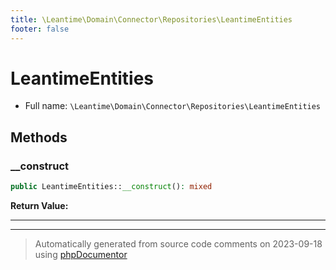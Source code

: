 ```yaml
---
title: \Leantime\Domain\Connector\Repositories\LeantimeEntities
footer: false
---
```


# LeantimeEntities





* Full name: `\Leantime\Domain\Connector\Repositories\LeantimeEntities`



## Methods

### __construct



```php
public LeantimeEntities::__construct(): mixed
```









**Return Value:**





---


---
> Automatically generated from source code comments on 2023-09-18 using [phpDocumentor](http://www.phpdoc.org/)
